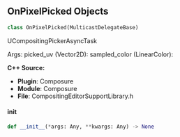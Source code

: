 ## OnPixelPicked Objects

```python
class OnPixelPicked(MulticastDelegateBase)
```

UCompositingPickerAsyncTask

Args:
    picked_uv (Vector2D): 
    sampled_color (LinearColor):

**C++ Source:**

- **Plugin**: Composure
- **Module**: Composure
- **File**: CompositingEditorSupportLibrary.h

<a id="unreal.OnPixelPicked.__init__"></a>

#### __init__

```python
def __init__(*args: Any, **kwargs: Any) -> None
```

<a id="unreal.AppleImageConversionDelegate"></a>